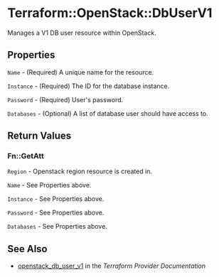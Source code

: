 # Terraform::OpenStack::DbUserV1

Manages a V1 DB user resource within OpenStack.

## Properties

`Name` - (Required) A unique name for the resource.

`Instance` - (Required) The ID for the database instance.

`Password` - (Required) User's password.

`Databases` - (Optional) A list of database user should have access to.


## Return Values

### Fn::GetAtt

`Region` - Openstack region resource is created in.

`Name` - See Properties above.

`Instance` - See Properties above.

`Password` - See Properties above.

`Databases` - See Properties above.

## See Also

* [openstack_db_user_v1](https://www.terraform.io/docs/providers/openstack/r/db_user_v1.html) in the _Terraform Provider Documentation_